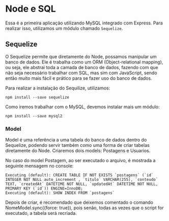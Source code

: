 # Node e SQL
Essa é a primeira aplicação utilizando MySQL integrado com Express. Para realizar isso, utilizamos um módulo chamado ` Sequelize `. 

## Sequelize
O Sequelize permite que diretamente do Node, possamos manipular um banco de dados. Ele é trabalha como um ORM (Object-relational mapping), ou seja, ele abstrai toda a camada de banco de dados, fazendo com que não seja necessário trabalhar com SQL, mas sim com JavaScript, sendo então muito mais fácil e prático para se fazer uso do banco de dados. 

Para realizar a instalação do Sequilize, utilizamos: 
```
npm install --save sequelize
```

Como iremos trabalhar com o MySQL, devemos instalar mais um módulo: 
```
npm install --save mysql2
```

### Model
Model é uma referência a uma tabela do banco de dados dentro do Sequelize, podendo servir também como uma forma de criar tabelas diretamente do Node. Criaremos dois models: Postagens e Usuarios.  

No caso do model Postagem, ao ser executado o arquivo, é mostrada a seguinte mensagem no console: 
```
Executing (default): CREATE TABLE IF NOT EXISTS `postagens` (`id` INTEGER NOT NULL auto_increment , `titulo` VARCHAR(255), `conteudo` TEXT, `createdAt` DATETIME NOT NULL, `updatedAt` DATETIME NOT NULL, PRIMARY KEY (`id`)) ENGINE=InnoDB;
Executing (default): SHOW INDEX FROM `postagens`
```

Depois de criar, é recomendado que deixemos comentado o comando NomeModel.sync({force: true}), pois senão, todas as vezes que o script for executado, a tabela será recriada. 